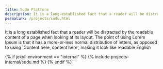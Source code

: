```yaml
---
title: Sudu Platform
description: It is a long-established fact that a reader will be distracted by the readable content of a page when looking at its layout. The point of using
permalink: /projects/sudu.html
---
```

It is a long established fact that a reader will be distracted by the readable content of a page when looking at its layout. The point of using Lorem Ipsum is that it has a more-or-less normal distribution of letters, as opposed to using 'Content here, content here', making it look like readable English

{% if jekyll.environment == "internal" %}
{% include projects-internal/sudu.md %}
{% endif %}
